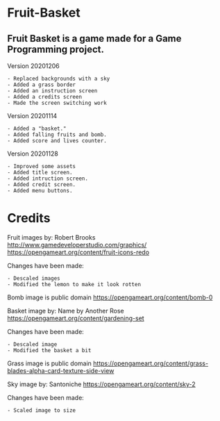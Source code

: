 # Fruit-Basket

## Fruit Basket is a game made for a Game Programming project.

Version 20201206

	- Replaced backgrounds with a sky
	- Added a grass border
	- Added an instruction screen
	- Added a credits screen
	- Made the screen switching work
	
	
Version 20201114

	- Added a "basket."
	- Added falling fruits and bomb.
	- Added score and lives counter.

Version 20201128

	- Improved some assets
	- Added title screen.
	- Added intruction screen.
	- Added credit screen.
	- Added menu buttons.

# Credits

Fruit images by: Robert Brooks http://www.gamedeveloperstudio.com/graphics/ https://opengameart.org/content/fruit-icons-redo

Changes have been made:

	- Descaled images
	- Modified the lemon to make it look rotten
	

Bomb image is public domain https://opengameart.org/content/bomb-0


Basket image by: Name by Another Rose https://opengameart.org/content/gardening-set

Changes have been made:

	- Descaled image
	- Modified the basket a bit
	
	
Grass image is public domain https://opengameart.org/content/grass-blades-alpha-card-texture-side-view


Sky image by: Santoniche https://opengameart.org/content/sky-2

Changes have been made:

	- Scaled image to size
	